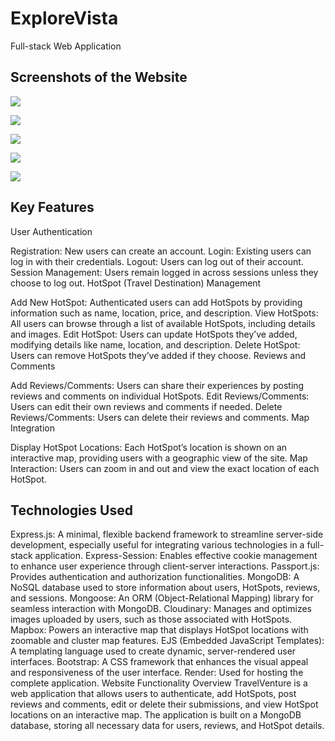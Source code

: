 # ExploreVista

Full-stack Web Application

## Screenshots of the Website

![](https://github.com/user-attachments/assets/c04d6bc2-b08a-4394-8f22-62a29c3dfe5b)

![](https://github.com/user-attachments/assets/aa475636-4a66-42ce-8ffa-c419d6dd7b66)

![](https://github.com/user-attachments/assets/7184fea8-d758-4d0a-8749-26cb4574eb2a)

![](https://github.com/user-attachments/assets/294699af-7696-49e9-b70a-3c583f057945)

![](https://github.com/user-attachments/assets/e9977dd1-e664-4d70-9d5f-0243686224b8)

## Key Features

User Authentication

Registration: New users can create an account.
Login: Existing users can log in with their credentials.
Logout: Users can log out of their account.
Session Management: Users remain logged in across sessions unless they choose to log out.
HotSpot (Travel Destination) Management

Add New HotSpot: Authenticated users can add HotSpots by providing information such as name, location, price, and description.
View HotSpots: All users can browse through a list of available HotSpots, including details and images.
Edit HotSpot: Users can update HotSpots they’ve added, modifying details like name, location, and description.
Delete HotSpot: Users can remove HotSpots they’ve added if they choose.
Reviews and Comments

Add Reviews/Comments: Users can share their experiences by posting reviews and comments on individual HotSpots.
Edit Reviews/Comments: Users can edit their own reviews and comments if needed.
Delete Reviews/Comments: Users can delete their reviews and comments.
Map Integration

Display HotSpot Locations: Each HotSpot’s location is shown on an interactive map, providing users with a geographic view of the site.
Map Interaction: Users can zoom in and out and view the exact location of each HotSpot.

## Technologies Used

Express.js: A minimal, flexible backend framework to streamline server-side development, especially useful for integrating various technologies in a full-stack application.
Express-Session: Enables effective cookie management to enhance user experience through client-server interactions.
Passport.js: Provides authentication and authorization functionalities.
MongoDB: A NoSQL database used to store information about users, HotSpots, reviews, and sessions.
Mongoose: An ORM (Object-Relational Mapping) library for seamless interaction with MongoDB.
Cloudinary: Manages and optimizes images uploaded by users, such as those associated with HotSpots.
Mapbox: Powers an interactive map that displays HotSpot locations with zoomable and cluster map features.
EJS (Embedded JavaScript Templates): A templating language used to create dynamic, server-rendered user interfaces.
Bootstrap: A CSS framework that enhances the visual appeal and responsiveness of the user interface.
Render: Used for hosting the complete application.
Website Functionality
Overview
TravelVenture is a web application that allows users to authenticate, add HotSpots, post reviews and comments, edit or delete their submissions, and view HotSpot locations on an interactive map. The application is built on a MongoDB database, storing all necessary data for users, reviews, and HotSpot details.

